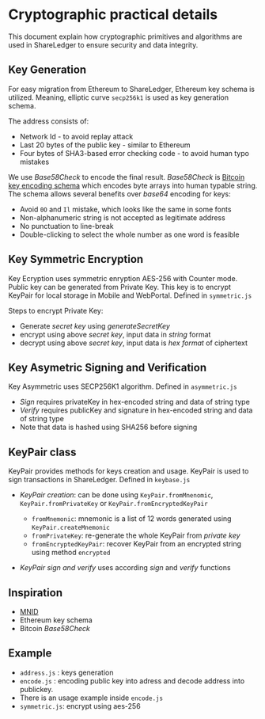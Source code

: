 # Cryptographic practical details
This document explain how cryptographic primitives and algorithms are used in ShareLedger to ensure security and data integrity.

## Key Generation
For easy migration from Ethereum to ShareLedger, Ethereum key schema is utilized. Meaning, elliptic curve `secp256k1` is used as key generation schema.


The address consists of:


* Network Id - to avoid replay attack
* Last 20 bytes of the public key - similar to Ethereum
* Four bytes of SHA3-based error checking code - to avoid human typo mistakes

We use *Base58Check* to encode the final result. *Base58Check* is [Bitcoin key encoding schema]( https://en.bitcoin.it/wiki/Base58Check_encoding ) which encodes byte arrays into human typable string. The schema allows several benefits over *base64* encoding for keys:
 
 
* Avoid `0O` and `Il` mistake, which looks like the same in some fonts
* Non-alphanumeric string is not accepted as legitimate address
* No punctuation to line-break
* Double-clicking to select the whole number as one word is feasible

## Key Symmetric Encryption

Key Ecryption uses symmetric enryption AES-256 with Counter mode. Public key can be generated from Private Key.
This key is to encrypt KeyPair for local storage in Mobile and WebPortal. Defined in `symmetric.js`

Steps to encrypt Private Key:


* Generate *secret key* using *generateSecretKey*
* encrypt using above *secret key*, input data in *string* format
* decrypt using above *secret key*, input data is *hex format* of ciphertext


## Key Asymetric Signing and Verification

Key Asymmetric uses SECP256K1 algorithm. Defined in `asymmetric.js`

* *Sign* requires privateKey in hex-encoded string and data of string type
* *Verify* requires publicKey and signature in hex-encoded string and data of string type
* Note that data is hashed using SHA256 before signing

## KeyPair class

KeyPair provides methods for keys creation and usage. KeyPair is used to sign transactions in ShareLedger. Defined in `keybase.js`

* *KeyPair creation*: can be done using `KeyPair.fromMnenomic`, `KeyPair.fromPrivateKey` or `KeyPair.fromEncryptedKeyPair`
    * `fromMnemonic`: mnemonic is a list of 12 words generated using `KeyPair.createMnemonic`
    * `fromPrivateKey`: re-generate the whole KeyPair from *private key*
    * `fromEncryptedKeyPair`: recover KeyPair from an encrypted string using method `encrypted`

* *KeyPair sign and verify* uses according *sign* and *verify* functions


## Inspiration
  * [MNID](https://github.com/uport-project/mnid)
  * Ethereum key schema
  * Bitcoin *Base58Check*


## Example

* `address.js` : keys generation
* `encode.js` : encoding public key into adress and decode address into publickey. 
* There is an usage example inside `encode.js`
* `symmetric.js`: encrypt using aes-256
